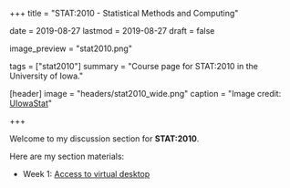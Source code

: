 +++
title = "STAT:2010 - Statistical Methods and Computing"

date = 2019-08-27
lastmod = 2019-08-27
draft = false

image_preview = "stat2010.png"

tags = ["stat2010"]
summary = "Course page for STAT:2010 in the University of Iowa."

[header]
image = "headers/stat2010_wide.png"
caption = "Image credit: [UIowaStat](https://stat.uiowa.edu/)"

+++

Welcome to my discussion section for **STAT:2010**.

Here are my section materials:

- Week 1: [Access to virtual desktop](https://issaclee.netlify.com/post/stat2010-week1/)

